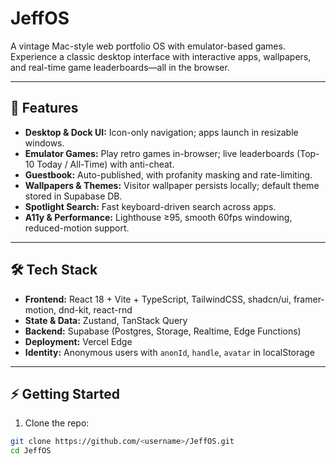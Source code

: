 # JeffOS

A vintage Mac-style web portfolio OS with emulator-based games. Experience a classic desktop interface with interactive apps, wallpapers, and real-time game leaderboards—all in the browser.

---

## 🎯 Features

- **Desktop & Dock UI:** Icon-only navigation; apps launch in resizable windows.
- **Emulator Games:** Play retro games in-browser; live leaderboards (Top-10 Today / All-Time) with anti-cheat.
- **Guestbook:** Auto-published, with profanity masking and rate-limiting.
- **Wallpapers & Themes:** Visitor wallpaper persists locally; default theme stored in Supabase DB.
- **Spotlight Search:** Fast keyboard-driven search across apps.
- **A11y & Performance:** Lighthouse ≥95, smooth 60fps windowing, reduced-motion support.

---

## 🛠 Tech Stack

- **Frontend:** React 18 + Vite + TypeScript, TailwindCSS, shadcn/ui, framer-motion, dnd-kit, react-rnd
- **State & Data:** Zustand, TanStack Query
- **Backend:** Supabase (Postgres, Storage, Realtime, Edge Functions)
- **Deployment:** Vercel Edge
- **Identity:** Anonymous users with `anonId`, `handle`, `avatar` in localStorage

---

## ⚡ Getting Started

1. Clone the repo:
```bash
git clone https://github.com/<username>/JeffOS.git
cd JeffOS
